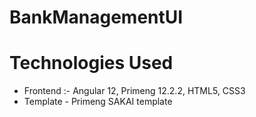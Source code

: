 # BankManagementUI

# Technologies Used
- Frontend :- Angular 12, Primeng 12.2.2, HTML5, CSS3
- Template - Primeng SAKAI template

